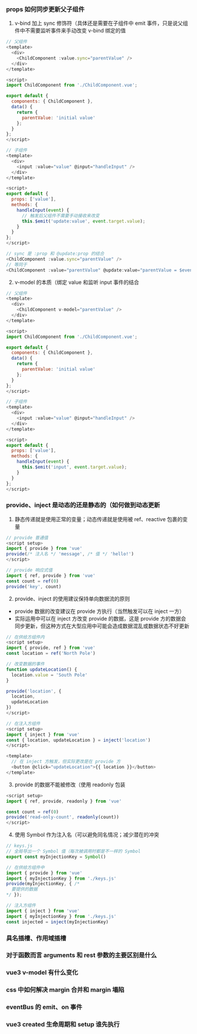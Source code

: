 
### props 如何同步更新父子组件
1. v-bind 加上 sync 修饰符（具体还是需要在子组件中 emit 事件，只是说父组件中不需要监听事件来手动改变 v-bind 绑定的值
```JavaScript
// 父组件
<template>
  <div>
    <ChildComponent :value.sync="parentValue" />
  </div>
</template>

<script>
import ChildComponent from './ChildComponent.vue';

export default {
  components: { ChildComponent },
  data() {
    return {
      parentValue: 'initial value'
    };
  }
};
</script>

// 子组件
<template>
  <div>
    <input :value="value" @input="handleInput" />
  </div>
</template>

<script>
export default {
  props: ['value'],
  methods: {
    handleInput(event) {
      // 触发后父组件不需要手动接收来改变
      this.$emit('update:value', event.target.value);
    }
  }
};
</script>

// sync 是 :prop 和 @update:prop 的结合
<ChildComponent :value.sync="parentValue" />
// 等同于
<ChildComponent :value="parentValue" @update:value="parentValue = $event" />
```

2. v-model 的本质（绑定 value 和监听 input 事件的结合
```JavaScript
// 父组件
<template>
  <div>
    <ChildComponent v-model="parentValue" />
  </div>
</template>

<script>
import ChildComponent from './ChildComponent.vue';

export default {
  components: { ChildComponent },
  data() {
    return {
      parentValue: 'initial value'
    };
  }
};
</script>

// 子组件
<template>
  <div>
    <input :value="value" @input="handleInput" />
  </div>
</template>

<script>
export default {
  props: ['value'],
  methods: {
    handleInput(event) {
      this.$emit('input', event.target.value);
    }
  }
};
</script>
```

### provide、inject 是动态的还是静态的（如何做到动态更新
1. 静态传递就是使用正常的变量；动态传递就是使用被 ref、reactive 包裹的变量
```JavaScript
// provide 普通值
<script setup>
import { provide } from 'vue'
provide(/* 注入名 */ 'message', /* 值 */ 'hello!')
</script>

// provide 响应式值
import { ref, provide } from 'vue'
const count = ref(0)
provide('key', count)
```

2. provide、inject 的使用建议保持单向数据流的原则
- provide 数据的改变建议在 provide 方执行（当然触发可以在 inject 一方）
- 实际运用中可以在 inject 方改变 provide 的数据，这是 provide 方的数据会同步更新，但这种方式在大型应用中可能会造成数据混乱或数据状态不好更新
```JavaScript
// 在供给方组件内
<script setup>
import { provide, ref } from 'vue'
const location = ref('North Pole')

// 改变数据的事件
function updateLocation() {
  location.value = 'South Pole'
}

provide('location', {
  location,
  updateLocation
})
</script>

// 在注入方组件
<script setup>
import { inject } from 'vue'
const { location, updateLocation } = inject('location')
</script>

<template>
  // 在 inject 方触发，但实际更改是在 provide 方
  <button @click="updateLocation">{{ location }}</button>
</template>
```

3. provide 的数据不能被修改（使用 readonly 包装
```JavaScript
<script setup>
import { ref, provide, readonly } from 'vue'

const count = ref(0)
provide('read-only-count', readonly(count))
</script>
```

4. 使用 Symbol 作为注入名（可以避免同名情况；减少潜在的冲突
```JavaScript
// keys.js
// 全局导出一个 Symbol 值（每次被调用时都是不一样的 Symbol
export const myInjectionKey = Symbol()

// 在供给方组件中
import { provide } from 'vue'
import { myInjectionKey } from './keys.js'
provide(myInjectionKey, { /*
  要提供的数据
*/ });

// 注入方组件
import { inject } from 'vue'
import { myInjectionKey } from './keys.js'
const injected = inject(myInjectionKey)
```

### 具名插槽、作用域插槽

### 对于函数而言 arguments 和 rest 参数的主要区别是什么

### vue3 v-model 有什么变化

### css 中如何解决 margin 合并和 margin 塌陷

### eventBus 的 emit、on 事件

### vue3 created 生命周期和 setup 谁先执行
